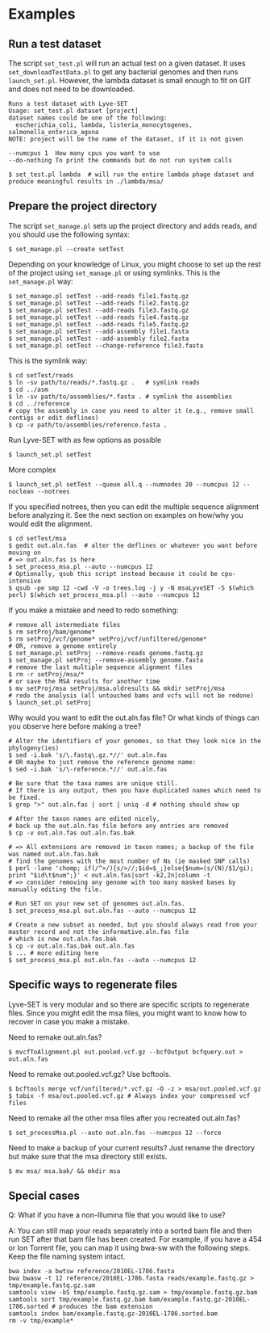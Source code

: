 Examples
========

Run a test dataset
------------------

The script `set_test.pl` will run an actual test on a given dataset. It uses `set_downloadTestData.pl` to get any bacterial genomes and then runs `launch_set.pl`.  However, the lambda dataset is small enough to fit on GIT and does not need to be downloaded.

    Runs a test dataset with Lyve-SET
    Usage: set_test.pl dataset [project]
    dataset names could be one of the following:
      escherichia_coli, lambda, listeria_monocytogenes, salmonella_enterica_agona
    NOTE: project will be the name of the dataset, if it is not given

    --numcpus 1  How many cpus you want to use
    --do-nothing To print the commands but do not run system calls

`$ set_test.pl lambda  # will run the entire lambda phage dataset and produce meaningful results in ./lambda/msa/`


Prepare the project directory
-----------------------------

The script `set_manage.pl` sets up the project directory and adds reads, and you should use the following syntax:
    
    $ set_manage.pl --create setTest

Depending on your knowledge of Linux, you might choose to set up the rest of the project using `set_manage.pl` or using symlinks.  This is the `set_manage.pl` way:

    $ set_manage.pl setTest --add-reads file1.fastq.gz
    $ set_manage.pl setTest --add-reads file2.fastq.gz
    $ set_manage.pl setTest --add-reads file3.fastq.gz
    $ set_manage.pl setTest --add-reads file4.fastq.gz
    $ set_manage.pl setTest --add-reads file5.fastq.gz
    $ set_manage.pl setTest --add-assembly file1.fasta
    $ set_manage.pl setTest --add-assembly file2.fasta
    $ set_manage.pl setTest --change-reference file3.fasta

This is the symlink way:

    $ cd setTest/reads
    $ ln -sv path/to/reads/*.fastq.gz .   # symlink reads
    $ cd ../asm
    $ ln -sv path/to/assemblies/*.fasta . # symlink the assemblies
    $ cd ../reference
    # copy the assembly in case you need to alter it (e.g., remove small contigs or edit deflines)
    $ cp -v path/to/assemblies/reference.fasta .

Run Lyve-SET with as few options as possible

    $ launch_set.pl setTest

More complex

    $ launch_set.pl setTest --queue all.q --numnodes 20 --numcpus 12 --noclean --notrees
    
If you specified notrees, then you can edit the multiple sequence alignment before analyzing it. See the next section on examples on how/why you would edit the alignment.

    $ cd setTest/msa
    $ gedit out.aln.fas  # alter the deflines or whatever you want before moving on
    # => out.aln.fas is here
    $ set_process_msa.pl --auto --numcpus 12
    # Optionally, qsub this script instead because it could be cpu-intensive
    $ qsub -pe smp 12 -cwd -V -o trees.log -j y -N msaLyveSET -S $(which perl) $(which set_process_msa.pl) --auto --numcpus 12

If you make a mistake and need to redo something:

    # remove all intermediate files
    $ rm setProj/bam/genome*
    $ rm setProj/vcf/genome* setProj/vcf/unfiltered/genome*
    # OR, remove a genome entirely
    $ set_manage.pl setProj --remove-reads genome.fastq.gz
    $ set_manage.pl setProj --remove-assembly genome.fasta
    # remove the last multiple sequence alignment files
    $ rm -r setProj/msa/*
    # or save the MSA results for another time
    $ mv setProj/msa setProj/msa.oldresults && mkdir setProj/msa
    # redo the analysis (all untouched bams and vcfs will not be redone)
    $ launch_set.pl setProj

Why would you want to edit the out.aln.fas file?  Or what kinds of things can you observe here before making a tree?
    
    # Alter the identifiers of your genomes, so that they look nice in the phylogeny(ies)
    $ sed -i.bak 's/\.fastq\.gz.*//' out.aln.fas
    # OR maybe to just remove the reference genome name:
    $ sed -i.bak 's/\-reference.*//' out.aln.fas

    # Be sure that the taxa names are unique still.
    # If there is any output, then you have duplicated names which need to be fixed.
    $ grep ">" out.aln.fas | sort | uniq -d # nothing should show up

    # After the taxon names are edited nicely,
    # back up the out.aln.fas file before any entries are removed
    $ cp -v out.aln.fas out.aln.fas.bak

    # => All extensions are removed in taxon names; a backup of the file was named out.aln.fas.bak
    # find the genomes with the most number of Ns (ie masked SNP calls)
    $ perl -lane 'chomp; if(/^>/){s/>//;$id=$_;}else{$num=(s/(N)/$1/gi); print "$id\t$num";}' < out.aln.fas|sort -k2,2n|column -t
    # => consider removing any genome with too many masked bases by manually editing the file.

    # Run SET on your new set of genomes out.aln.fas.
    $ set_process_msa.pl out.aln.fas --auto --numcpus 12
    
    # Create a new subset as needed, but you should always read from your master record and not the informative.aln.fas file
    # which is now out.aln.fas.bak
    $ cp -v out.aln.fas.bak out.aln.fas
    $ ... # more editing here
    $ set_process_msa.pl out.aln.fas --auto --numcpus 12


Specific ways to regenerate files
---------------------------------

Lyve-SET is very modular and so there are specific scripts to regenerate files.  Since you might edit the msa files, you might want to know how to recover in case you make a mistake.

Need to remake out.aln.fas?

    $ mvcfToAlignment.pl out.pooled.vcf.gz --bcfOutput bcfquery.out > out.aln.fas

Need to remake out.pooled.vcf.gz? Use bcftools.

    $ bcftools merge vcf/unfiltered/*.vcf.gz -O -z > msa/out.pooled.vcf.gz
    $ tabix -f msa/out.pooled.vcf.gz # Always index your compressed vcf files

Need to remake all the other msa files after you recreated out.aln.fas?
  
    $ set_processMsa.pl --auto out.aln.fas --numcpus 12 --force

Need to make a backup of your current results? Just rename the directory but make sure that the msa directory still exists.

    $ mv msa/ msa.bak/ && mkdir msa

Special cases
-------------

Q: What if you have a non-Illumina file that you would like to use?

A: You can still map your reads separately into a sorted bam file and then run SET after that bam file has been created.  For example, if you have a 454 or Ion Torrent file, you can map it using bwa-sw with the following steps.  Keep the file naming system intact.

    bwa index -a bwtsw reference/2010EL-1786.fasta
    bwa bwasw -t 12 reference/2010EL-1786.fasta reads/example.fastq.gz > tmp/example.fastq.gz.sam
    samtools view -bS tmp/example.fastq.gz.sam > tmp/example.fastq.gz.bam
    samtools sort tmp/example.fastq.gz.bam bam/example.fastq.gz-2010EL-1786.sorted # produces the bam extension
    samtools index bam/example.fastq.gz-2010EL-1786.sorted.bam
    rm -v tmp/example*

